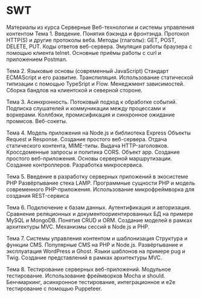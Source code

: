 # SWT
Материалы из курса Серверные Веб-технологии и системы управления контентом
Тема 1.  Введение. 
Понятия бэкэнда и фронтэнда. Протокол HTTP(S) и другие протоколы веба. Методы (глаголы): GET, POST, DELETE, PUT. Коды ответов веб-сервера. Эмуляция работы браузера с помощью клиента telnet. Основные приёмы работы с curl и приложением Postman.

Тема 2. Языковые основы (современный JavaScript)
Стандарт ECMAScript и его развитие. Транспиляция. Использование статической типизации с помощью TypeSript и Flow. Менеджмент зависимостей. Сборка бандлов на клиентской и северной стороне.

Тема 3.  Асинхронность.
Потоковый подход к обработке событий. Подписка слушателей и коммуникации между процессами и воркерами. Коллбэки, промисификация и синхронное ожидание промисов. Веб-сокеты. 

Тема 4. Модель приложения на Node.js и библиотека Express
Объекты Request и Response. Создание простого веб-сервера. Отдача статического контента, MIME-типы. Выдача HTTP-заголовков. Кроссдоменные запросы и политика CORS. Объект app. Создание простого веб-приложения. Основы серверной маршрутизации. Создание контроллеров. Разработка микросервиса.

Тема 5. Введение в разработку серверных приложений в экосистеме PHP
Развёртывание стека LAMP. Программные сущности PHP и модель современного PHP-приложения. Использование микрофреймворка для создания REST-сервиса

Тема 6. Подключение к базам данных. Аутентификация и авторизация.
Сравнение реляционных и документоориентированных БД на примере MySQL и MongoDB. Понятия CRUD и ORM. Создание моделей в рамках архитектуры MVC. Механизмы сессий в Node.js и PHP.

Тема 7. Системы управления контентом и шаблонизация
Структура и функции CMS. Популярные CMS на PHP и Node.js. Развёртывание и эксплуатация WordPress и Ghost. Языки шаблонов на примере pug и Twig. Создание представлений в рамках архитектуры MVC.

Тема 8. Тестирование серверных веб-приложений.
Модульное тестирование. Использование фреймворков Mocha и should. Бенчмаркинг, асинхронное тестирование, интеграционное  и e2e тестирование с помощью Puppeteer.
